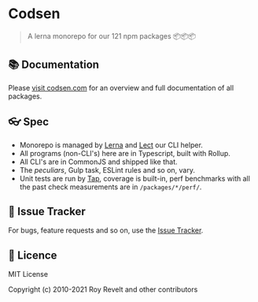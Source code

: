 # Codsen

> A lerna monorepo for our 121 npm packages 📦📦📦

## 📚 Documentation

Please [visit codsen.com](https://codsen.com/os/) for an overview and full documentation of all packages.

## 👓 Spec

- Monorepo is managed by [Lerna](https://github.com/lerna/lerna) and [Lect](https://codsen.com/os/lect/) our CLI helper.
- All programs (non-CLI's) here are in Typescript, built with Rollup.
- All CLI's are in CommonJS and shipped like that.
- The _peculiars_, Gulp task, ESLint rules and so on, vary.
- Unit tests are run by [Tap](https://node-tap.org/), coverage is built-in, perf benchmarks with all the past check measurements are in `/packages/*/perf/`.

## 🐛 Issue Tracker

For bugs, feature requests and so on, use the [Issue Tracker](https://github.com/codsen/codsen/issues/new/choose).

## 💼 Licence

MIT License

Copyright (c) 2010-2021 Roy Revelt and other contributors
